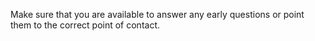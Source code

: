 Make sure that you are available to answer any early questions or point them to the correct point of contact. 
